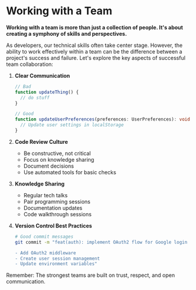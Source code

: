 # Working with a Team

**Working with a team is more than just a collection of people. It's about creating a symphony of skills and perspectives.**

As developers, our technical skills often take center stage. However, the ability to work effectively within a team can be the difference between a project's success and failure. Let's explore the key aspects of successful team collaboration:

1. **Clear Communication**

   ```typescript
   // Bad
   function updateThing() {
     // do stuff
   }

   // Good
   function updateUserPreferences(preferences: UserPreferences): void {
     // Update user settings in localStorage
   }
   ```

2. **Code Review Culture**  
   - Be constructive, not critical
   - Focus on knowledge sharing
   - Document decisions
   - Use automated tools for basic checks

3. **Knowledge Sharing**  
   - Regular tech talks
   - Pair programming sessions
   - Documentation updates
   - Code walkthrough sessions

4. **Version Control Best Practices**  

   ```bash
   # Good commit messages
   git commit -m "feat(auth): implement OAuth2 flow for Google login
   
   - Add OAuth2 middleware
   - Create user session management
   - Update environment variables"
   ```

Remember: The strongest teams are built on trust, respect, and open communication.
